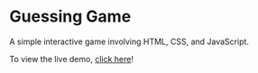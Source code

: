 # Guessing Game

A simple interactive game involving HTML, CSS, and JavaScript.

To view the live demo, [click here](https://litwix.github.io/Guessing-Game/)!
